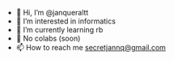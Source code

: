 - 👋 Hi, I’m @janqueraltt
- 👀 I’m interested in informatics
- 🌱 I’m currently learning rb
- 💞️ No colabs (soon)
- 📫 How to reach me secretjannq@gmail.com

<!---
janqueraltt/janqueraltt is a ✨ special ✨ repository because its `README.md` (this file) appears on your GitHub profile.
You can click the Preview link to take a look at your changes.
--->
